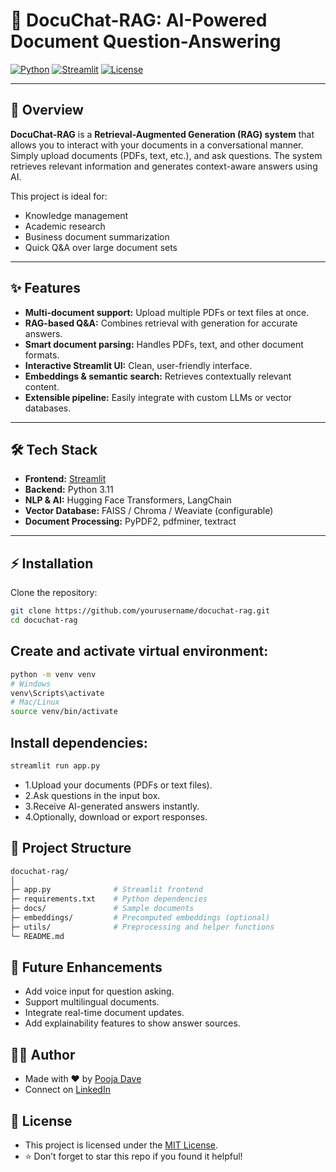 # 📄 DocuChat-RAG: AI-Powered Document Question-Answering

[![Python](https://img.shields.io/badge/Python-3.11-blue)](https://www.python.org/)
[![Streamlit](https://img.shields.io/badge/Streamlit-1.27-orange)](https://streamlit.io/)
[![License](https://img.shields.io/badge/License-MIT-green)](LICENSE)

---

## 🚀 Overview
**DocuChat-RAG** is a **Retrieval-Augmented Generation (RAG) system** that allows you to interact with your documents in a conversational manner. Simply upload documents (PDFs, text, etc.), and ask questions. The system retrieves relevant information and generates context-aware answers using AI.

This project is ideal for:
- Knowledge management
- Academic research
- Business document summarization
- Quick Q&A over large document sets

---

## ✨ Features
- **Multi-document support:** Upload multiple PDFs or text files at once.
- **RAG-based Q&A:** Combines retrieval with generation for accurate answers.
- **Smart document parsing:** Handles PDFs, text, and other document formats.
- **Interactive Streamlit UI:** Clean, user-friendly interface.
- **Embeddings & semantic search:** Retrieves contextually relevant content.
- **Extensible pipeline:** Easily integrate with custom LLMs or vector databases.

---

## 🛠️ Tech Stack
- **Frontend:** [Streamlit](https://streamlit.io/)
- **Backend:** Python 3.11
- **NLP & AI:** Hugging Face Transformers, LangChain
- **Vector Database:** FAISS / Chroma / Weaviate (configurable)
- **Document Processing:** PyPDF2, pdfminer, textract

---

## ⚡ Installation
Clone the repository:

```bash
git clone https://github.com/yourusername/docuchat-rag.git
cd docuchat-rag
```
## Create and activate virtual environment:

```bash
python -m venv venv
# Windows
venv\Scripts\activate
# Mac/Linux
source venv/bin/activate
```
## Install dependencies:
``` bash
streamlit run app.py
```
- 1.Upload your documents (PDFs or text files).
- 2.Ask questions in the input box.
- 3.Receive AI-generated answers instantly.
- 4.Optionally, download or export responses.

## 📂 Project Structure
```bash
docuchat-rag/
│
├─ app.py              # Streamlit frontend
├─ requirements.txt    # Python dependencies
├─ docs/               # Sample documents
├─ embeddings/         # Precomputed embeddings (optional)
├─ utils/              # Preprocessing and helper functions
└─ README.md
```
## 🌟 Future Enhancements

- Add voice input for question asking.
- Support multilingual documents.
- Integrate real-time document updates.
- Add explainability features to show answer sources.

## 👩‍💻 Author
- Made with ❤️ by [Pooja Dave](https://www.linkedin.com/in/poojaddave)
- Connect on [LinkedIn](https://www.linkedin.com/in/poojaddave)


## 📄 License
- This project is licensed under the [MIT License](https://opensource.org/licenses/MIT).
- ⭐ Don’t forget to star this repo if you found it helpful!

